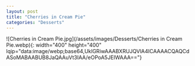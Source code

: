```yaml
---
layout: post
title: "Cherries in Cream Pie"
categories: "Desserts"
---
```

![Cherries in Cream Pie.jpg](/assets/images/Desserts/Cherries in Cream Pie.webp){: width="400" height="400" lqip="data:image/webp;base64,UklGRiwAAABXRUJQVlA4ICAAAACQAQCdASoMABAABUB8JaQAAuVt3IAA/eOPoA5JEIWAAA=="}

